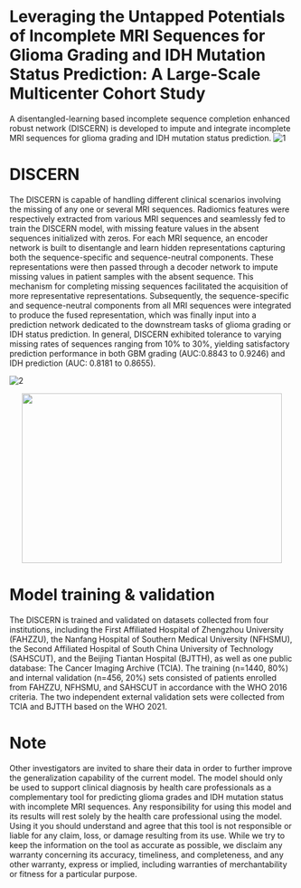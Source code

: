 # Leveraging the Untapped Potentials of Incomplete MRI Sequences for Glioma Grading and IDH Mutation Status Prediction: A Large-Scale Multicenter Cohort Study
A disentangled-learning based incomplete sequence completion enhanced robust network (DISCERN) is developed to impute and integrate incomplete MRI sequences for glioma grading and IDH mutation status prediction.
![1](https://github.com/xinzhen-lab/GBM-Prediction-on-Missing-MRI-Sequences/assets/131331281/5c958256-b2f3-4866-bba3-80165840833d)


# DISCERN
The DISCERN is capable of handling different clinical scenarios involving the missing of any one or several MRI sequences. Radiomics features were respectively extracted from various MRI sequences and seamlessly fed to train the DISCERN model, with missing feature values in the absent sequences initialized with zeros. For each MRI sequence, an encoder network is built to disentangle and learn hidden representations capturing both the sequence-specific and sequence-neutral components. These representations were then passed through a decoder network to impute missing values in patient samples with the absent sequence. This mechanism for completing missing sequences facilitated the acquisition of more representative representations. Subsequently, the sequence-specific and sequence-neutral components from all MRI sequences were integrated to produce the fused representation, which was finally input into a prediction network dedicated to the downstream tasks of glioma grading or IDH status prediction.  In general, DISCERN exhibited tolerance to varying missing rates of sequences ranging from 10% to 30%, yielding satisfactory prediction performance in both GBM grading (AUC:0.8843 to 0.9246) and IDH prediction (AUC: 0.8181 to 0.8655).


![2](https://github.com/xinzhen-lab/GBM-Prediction-on-Missing-MRI-Sequences/assets/131331281/8c7316c9-c539-47af-8d93-5d38a2666416)


<p align="center">
  <img width="460" height="300" src="https://picsum.photos/460/300">
</p>

# Model training & validation
The DISCERN is trained and validated on datasets collected from four institutions, including the First Affiliated Hospital of Zhengzhou University (FAHZZU), the Nanfang Hospital of Southern Medical University (NFHSMU), the Second Affiliated Hospital of South China University of Technology (SAHSCUT), and the Beijing Tiantan Hospital (BJTTH), as well as one public database: The Cancer Imaging Archive (TCIA). The training (n=1440, 80%) and internal validation (n=456, 20%) sets consisted of patients enrolled from FAHZZU, NFHSMU, and SAHSCUT in accordance with the WHO 2016 criteria. The two independent external validation sets were collected from TCIA and BJTTH based on the WHO 2021.


# Note
Other investigators are invited to share their data in order to further improve the generalization capability of the current model. The model should only be used to support clinical diagnosis by health care professionals as a complementary tool for predicting glioma grades and IDH mutation status with incomplete MRI sequences. Any responsibility for using this model and its results will rest solely by the health care professional using the model. Using it you should understand and agree that this tool is not responsible or liable for any claim, loss, or damage resulting from its use. While we try to keep the information on the tool as accurate as possible, we disclaim any warranty concerning its accuracy, timeliness, and completeness, and any other warranty, express or implied, including warranties of merchantability or fitness for a particular purpose.
